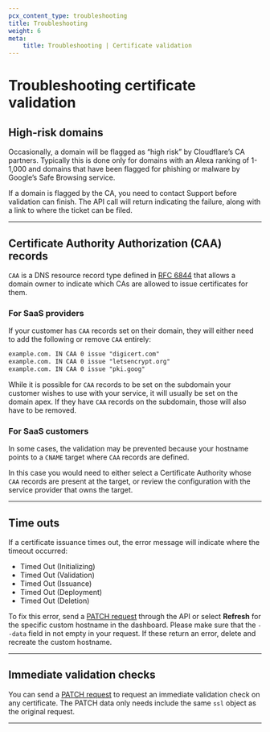 ```yaml
---
pcx_content_type: troubleshooting
title: Troubleshooting
weight: 6
meta:
    title: Troubleshooting | Certificate validation
---
```


# Troubleshooting certificate validation

## High-risk domains

Occasionally, a domain will be flagged as “high risk” by Cloudflare’s CA partners. Typically this is done only for domains with an Alexa ranking of 1-1,000 and domains that have been flagged for phishing or malware by Google’s Safe Browsing service.

If a domain is flagged by the CA, you need to contact Support before validation can finish. The API call will return indicating the failure, along with a link to where the ticket can be filed.

---

## Certificate Authority Authorization (CAA) records

`CAA` is a DNS resource record type defined in [RFC 6844](https://datatracker.ietf.org/doc/html/rfc6844) that allows a domain owner to indicate which CAs are allowed to issue certificates for them.

### For SaaS providers

If your customer has `CAA` records set on their domain, they will either need to add the following or remove `CAA` entirely:

```txt
example.com. IN CAA 0 issue "digicert.com"
example.com. IN CAA 0 issue "letsencrypt.org"
example.com. IN CAA 0 issue "pki.goog"
```

While it is possible for `CAA` records to be set on the subdomain your customer wishes to use with your service, it will usually be set on the domain apex. If they have `CAA` records on the subdomain, those will also have to be removed.

### For SaaS customers

In some cases, the validation may be prevented because your hostname points to a `CNAME` target where `CAA` records are defined.

In this case you would need to either select a Certificate Authority whose `CAA` records are present at the target, or review the configuration with the service provider that owns the target.

---

## Time outs

If a certificate issuance times out, the error message will indicate where the timeout occurred:

- Timed Out (Initializing)
- Timed Out (Validation)
- Timed Out (Issuance)
- Timed Out (Deployment)
- Timed Out (Deletion)

To fix this error, send a [PATCH request](/api/operations/custom-hostname-for-a-zone-edit-custom-hostname) through the API or select **Refresh** for the specific custom hostname in the dashboard. Please make sure that the `--data` field in not empty in your request.
If these return an error, delete and recreate the custom hostname.

---

## Immediate validation checks

You can send a [PATCH request](/api/operations/custom-hostname-for-a-zone-edit-custom-hostname) to request an immediate validation check on any certificate. The PATCH data only needs include the same `ssl` object as the original request.

---
